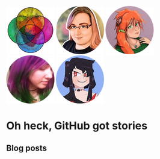 [![Strawb System](https://raw.githubusercontent.com/lucymhdavies/shitposts/main/strawb_circle.png)](https://twitter.com/StrawbSystem)
[![Lucy](https://raw.githubusercontent.com/lucymhdavies/shitposts/2b7e442985359a44a7c94bd0a9b3817d5a5600cc/lucy_circle.png)](https://twitter.com/lucydavinhart)
[![Ivie](https://raw.githubusercontent.com/lucymhdavies/shitposts/2b7e442985359a44a7c94bd0a9b3817d5a5600cc/ivie_circle.png)](https://twitter.com/iviehedera)
[![Hol](https://raw.githubusercontent.com/lucymhdavies/shitposts/2b7e442985359a44a7c94bd0a9b3817d5a5600cc/hol_circle.png)](https://twitter.com/ohheyitshol)
[![Jesper](https://raw.githubusercontent.com/lucymhdavies/shitposts/2b7e442985359a44a7c94bd0a9b3817d5a5600cc/jesper_circle.png)](https://twitter.com/midnitejesper)


# Oh heck, GitHub got stories

## Blog posts
<!-- BLOG-POST-LIST:START -->
<!-- BLOG-POST-LIST:END -->

